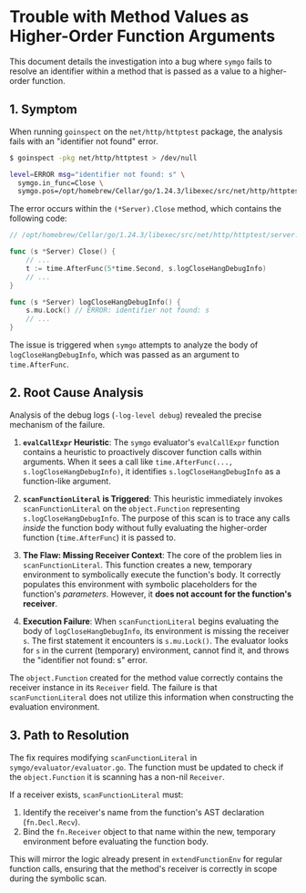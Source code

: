 # Trouble with Method Values as Higher-Order Function Arguments

This document details the investigation into a bug where `symgo` fails to resolve an identifier within a method that is passed as a value to a higher-order function.

## 1. Symptom

When running `goinspect` on the `net/http/httptest` package, the analysis fails with an "identifier not found" error.

```sh
$ goinspect -pkg net/http/httptest > /dev/null

level=ERROR msg="identifier not found: s" \
  symgo.in_func=Close \
  symgo.pos=/opt/homebrew/Cellar/go/1.24.3/libexec/src/net/http/httptest/server.go:255:2
```

The error occurs within the `(*Server).Close` method, which contains the following code:

```go
// /opt/homebrew/Cellar/go/1.24.3/libexec/src/net/http/httptest/server.go

func (s *Server) Close() {
    // ...
    t := time.AfterFunc(5*time.Second, s.logCloseHangDebugInfo)
    // ...
}

func (s *Server) logCloseHangDebugInfo() {
	s.mu.Lock() // ERROR: identifier not found: s
    // ...
}
```

The issue is triggered when `symgo` attempts to analyze the body of `logCloseHangDebugInfo`, which was passed as an argument to `time.AfterFunc`.

## 2. Root Cause Analysis

Analysis of the debug logs (`-log-level debug`) revealed the precise mechanism of the failure.

1.  **`evalCallExpr` Heuristic**: The `symgo` evaluator's `evalCallExpr` function contains a heuristic to proactively discover function calls within arguments. When it sees a call like `time.AfterFunc(..., s.logCloseHangDebugInfo)`, it identifies `s.logCloseHangDebugInfo` as a function-like argument.

2.  **`scanFunctionLiteral` is Triggered**: This heuristic immediately invokes `scanFunctionLiteral` on the `object.Function` representing `s.logCloseHangDebugInfo`. The purpose of this scan is to trace any calls *inside* the function body without fully evaluating the higher-order function (`time.AfterFunc`) it is passed to.

3.  **The Flaw: Missing Receiver Context**: The core of the problem lies in `scanFunctionLiteral`. This function creates a new, temporary environment to symbolically execute the function's body. It correctly populates this environment with symbolic placeholders for the function's *parameters*. However, it **does not account for the function's receiver**.

4.  **Execution Failure**: When `scanFunctionLiteral` begins evaluating the body of `logCloseHangDebugInfo`, its environment is missing the receiver `s`. The first statement it encounters is `s.mu.Lock()`. The evaluator looks for `s` in the current (temporary) environment, cannot find it, and throws the "identifier not found: s" error.

The `object.Function` created for the method value correctly contains the receiver instance in its `Receiver` field. The failure is that `scanFunctionLiteral` does not utilize this information when constructing the evaluation environment.

## 3. Path to Resolution

The fix requires modifying `scanFunctionLiteral` in `symgo/evaluator/evaluator.go`. The function must be updated to check if the `object.Function` it is scanning has a non-nil `Receiver`.

If a receiver exists, `scanFunctionLiteral` must:
1.  Identify the receiver's name from the function's AST declaration (`fn.Decl.Recv`).
2.  Bind the `fn.Receiver` object to that name within the new, temporary environment before evaluating the function body.

This will mirror the logic already present in `extendFunctionEnv` for regular function calls, ensuring that the method's receiver is correctly in scope during the symbolic scan.